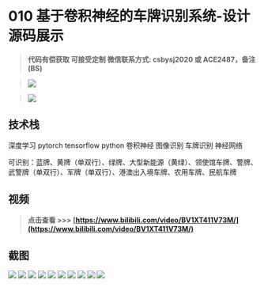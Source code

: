 # 010 基于卷积神经的车牌识别系统-设计源码展示

> **代码有偿获取 可接受定制 微信联系方式: csbysj2020 或 ACE2487，备注(BS)**

> ![](./qrcode2.jpg)

> ![](./qrcode.jpg)

## 技术栈

深度学习 pytorch tensorflow python 卷积神经 图像识别 车牌识别 神经网络

可识别：蓝牌、黄牌（单双行）、绿牌、大型新能源（黄绿）、领使馆车牌、警牌、武警牌（单双行）、军牌（单双行）、港澳出入境车牌、农用车牌、民航车牌

## 视频

> **点击查看 \>\>\> [https://www.bilibili.com/video/BV1XT411V73M/](https://www.bilibili.com/video/BV1XT411V73M/)**

## 截图

![](./01.png)
![](./02.png)
![](./03.png)
![](./04.png)
![](./05.png)
![](./06.png)
![](./07.png)
![](./08.png)
![](./09.png)
![](./10.png)